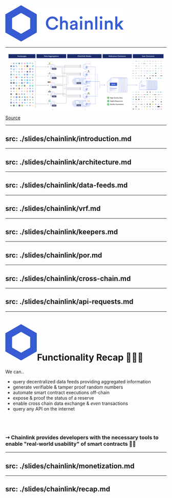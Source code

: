 <div class="container mx-auto h-100 flex justify-center">
    <img src="/chainlink-logo-blue.svg" alt="Chainlink Logo">
</div>

---

<div class="container mx-auto flex flex-column justify-center">
    <div class="mb-4">
        <img src="/chainlink-overview.png" class="h-auto w-400 rounded object-center"/>
        <a href="https://chain.link/data-feeds" class="italic text-xs">Source</a>
    </div>
</div>

<!-- 
Beispiel der Asset Preise

- Daten werden von qualitativ hochwertigen Providern aggregiert
- unabhaengige nodes fetchen die Daten der Aggregatoren und kombinieren sie in einen einzelnen Wert
- mehrere Nodes aggregieren ihre results und erstellen eien tamper-resistant oracle report
- dieser kann dann von smart contracts genutzt werden

**tamper-resistant:** so weit es geht gegen Manipulation gesichert
-->

---
src: ./slides/chainlink/introduction.md
---

---
src: ./slides/chainlink/architecture.md
---

---
src: ./slides/chainlink/data-feeds.md
---

---
src: ./slides/chainlink/vrf.md
---

---
src: ./slides/chainlink/keepers.md
---

---
src: ./slides/chainlink/por.md
---

---
src: ./slides/chainlink/cross-chain.md
---

---
src: ./slides/chainlink/api-requests.md
---

---

# <span class="flex"> <img src="/chainlink-symbol-blue.svg" class="w-8 mr-4" />Functionality Recap 👨🏻‍🏫</span>

We can..
- query decentralized data feeds providing aggregated information
- generate verifiable & tamper proof random numbers
- automate smart contract executions off-chain
- expose & proof the status of a reserve
- enable cross chain data exchange & *even* transactions
- query any API on the internet

<br />
<br />

### ⇢ Chainlink provides developers with the necessary tools to enable "real-world usability" of smart contracts 💪🏻

---
src: ./slides/chainlink/monetization.md
---

---
src: ./slides/chainlink/recap.md
---
